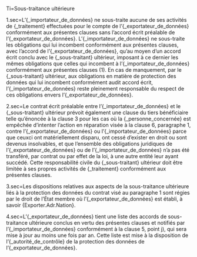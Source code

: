 Ti=Sous-traitance ultérieure

1.sec=L’{_importateur_de_données} ne sous-traite aucune de ses activités de {_traitement} effectuées pour le compte de l’{_exportateur_de_données} conformément aux présentes clauses sans l’accord écrit préalable de l’{_exportateur_de_données}. L’{_importateur_de_données} ne sous-traite les obligations qui lui incombent conformément aux présentes clauses, avec l’accord de l’{_exportateur_de_données}, qu’au moyen d’un accord écrit conclu avec le {_sous-traitant} ultérieur, imposant à ce dernier les mêmes obligations que celles qui incombent à l’{_importateur_de_données} conformément aux présentes clauses (1). En cas de manquement, par le {_sous-traitant} ultérieur, aux obligations en matière de protection des données qui lui incombent conformément audit accord écrit, l’{_importateur_de_données} reste pleinement responsable du respect de ces obligations envers l’{_exportateur_de_données}.

2.sec=Le contrat écrit préalable entre l’{_importateur_de_données} et le {_sous-traitant} ultérieur prévoit également une clause du tiers bénéficiaire telle qu’énoncée à la clause 3 pour les cas où la {_personne_concernée} est empêchée d’intenter l’action en réparation visée à la clause 6, paragraphe 1, contre l’{_exportateur_de_données} ou l’{_importateur_de_données} parce que ceuxci ont matériellement disparu, ont cessé d’exister en droit ou sont devenus insolvables, et que l’ensemble des obligations juridiques de l’{_exportateur_de_données} ou de l’{_importateur_de_données} n’a pas été transféré, par contrat ou par effet de la loi, à une autre entité leur ayant succédé. Cette responsabilité civile du {_sous-traitant} ultérieur doit être limitée à ses propres activités de {_traitement} conformément aux présentes clauses.

3.sec=Les dispositions relatives aux aspects de la sous-traitance ultérieure liés à la protection des données du contrat visé au paragraphe 1 sont régies par le droit de l’État membre où l’{_exportateur_de_données} est établi, à savoir {Exporter.Adr.Nation}.

4.sec=L’{_exportateur_de_données} tient une liste des accords de sous-traitance ultérieure conclus en vertu des présentes clauses et notifiés par l’{_importateur_de_données} conformément à la clause 5, point j), qui sera mise à jour au moins une fois par an. Cette liste est mise à la disposition de l’{_autorité_de_contrôle} de la protection des données de l’{_exportateur_de_données}.
